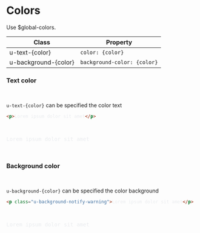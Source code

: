 # Colors

Use $global-colors. 

| Class                | Property                    |
| -------------------- | --------------------------- |
| u-text-{color}       | `color: {color}`            |
| u-background-{color} | `background-color: {color}` |


### Text color

<br>

 `u-text-{color}` can be specified the color text


```html
<p>Lorem ipsum dolor sit amet</p>
```

<pre>
   <p>Lorem ipsum dolor sit amet</p>
</pre>

### Background color

<br>

 `u-background-{color}` can be specified the color background


```html
<p class="u-background-notify-warning">Lorem ipsum dolor sit amet</p>
```

<pre>
   <p class="u-p-tiny u-background-notify-warning">Lorem ipsum dolor sit amet</p>
</pre>

<style lang="scss">
@import '../../.vuepress/scss/main.scss';

pre {
    white-space: pre-wrap;
        color:#EAECEF;

    .pre__title {
        font-size: 0.9rem;
        font-weight: bold;
        padding-top: 2rem;
        opacity:.5;
    }
}
</style>